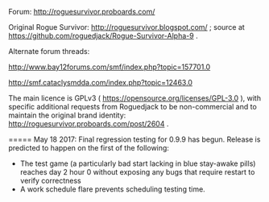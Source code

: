 Forum: http://roguesurvivor.proboards.com/

Original Rogue Survivor: http://roguesurvivor.blogspot.com/ ; source at https://github.com/roguedjack/Rogue-Survivor-Alpha-9 .

Alternate forum threads:

http://www.bay12forums.com/smf/index.php?topic=157701.0

http://smf.cataclysmdda.com/index.php?topic=12463.0

The main licence is GPLv3 ( https://opensource.org/licenses/GPL-3.0 ), with specific additional requests from Roguedjack to be non-commercial and to maintain the original brand identity: http://roguesurvivor.proboards.com/post/2604 .

=====
May 18 2017:
Final regression testing for 0.9.9 has begun.  Release is predicted to happen on the first of the following:
* The test game (a particularly bad start lacking in blue stay-awake pills) reaches day 2 hour 0 without exposing any bugs that require restart to verify correctness
* A work schedule flare prevents scheduling testing time.
